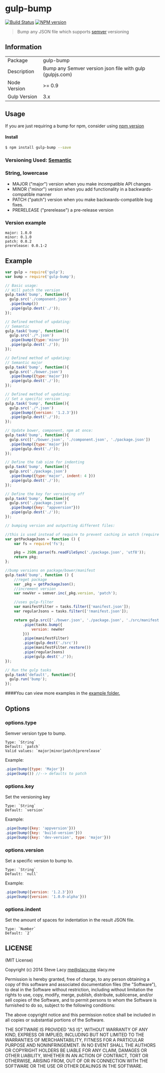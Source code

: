 # gulp-bump
[![Build Status](https://travis-ci.org/stevelacy/gulp-bump.png?branch=master)](https://travis-ci.org/stevelacy/gulp-bump)
[![NPM version](https://badge.fury.io/js/gulp-bump.png)](http://badge.fury.io/js/gulp-bump)

> Bump any JSON file which supports [semver](http://semver.org/) versioning

## Information

<table>
<tr> 
<td>Package</td><td>gulp-bump</td>
</tr>
<tr>
<td>Description</td>
<td>Bump any Semver version json file
 with gulp (gulpjs.com)</td>
</tr>
<tr>
<td>Node Version</td>
<td>>= 0.9</td>
</tr>
<tr>
<td>Gulp Version</td>
<td>3.x</td>
</tr>
</table>

## Usage

If you are just requiring a bump for npm, consider using [npm version](https://npmjs.org/doc/cli/npm-version.html)

#### Install

```bash
$ npm install gulp-bump --save
```

### Versioning Used: [Semantic](http://semver.org/)
### String, lowercase

  - MAJOR ("major") version when you make incompatible API changes
  - MINOR ("minor") version when you add functionality in a backwards-compatible manner
  - PATCH ("patch") version when you make backwards-compatible bug fixes.
  - PRERELEASE ("prerelease") a pre-release version

### Version example

    major: 1.0.0
    minor: 0.1.0
    patch: 0.0.2
    prerelease: 0.0.1-2

## Example

```js
var gulp = require('gulp');
var bump = require('gulp-bump');

// Basic usage:
// Will patch the version
gulp.task('bump', function(){
  gulp.src('./component.json')
  .pipe(bump())
  .pipe(gulp.dest('./'));
});

// Defined method of updating:
// Semantic
gulp.task('bump', function(){
  gulp.src('./*.json')
  .pipe(bump({type:'minor'}))
  .pipe(gulp.dest('./'));
});

// Defined method of updating:
// Semantic major
gulp.task('bump', function(){
  gulp.src('./bower.json')
  .pipe(bump({type:'major'}))
  .pipe(gulp.dest('./'));
});

// Defined method of updating:
// Set a specific version
gulp.task('bump', function(){
  gulp.src('./*.json')
  .pipe(bump({version: '1.2.3'}))
  .pipe(gulp.dest('./'));
});

// Update bower, component, npm at once:
gulp.task('bump', function(){
  gulp.src(['./bower.json', './component.json', './package.json'])
  .pipe(bump({type:'major'}))
  .pipe(gulp.dest('./'));
});

// Define the tab size for indenting
gulp.task('bump', function(){
  gulp.src('./package.json')
  .pipe(bump({type:'major', indent: 4 }))
  .pipe(gulp.dest('./'));
});

// Define the key for versioning off
gulp.task('bump', function(){
  gulp.src('./package.json')
  .pipe(bump({key: "appversion"}))
  .pipe(gulp.dest('./'));
});

// bumping version and outputting different files:

//this is used instead of require to prevent caching in watch (require caches)
var getPackageJson = function () {
    var fs = require('fs');

    pkg = JSON.parse(fs.readFileSync('./package.json', 'utf8'));
    return pkg;
};

//bump versions on package/bower/manifest
gulp.task('bump', function () {
    //reget package
    var _pkg = getPackageJson();
    //increment version
    var newVer = semver.inc(_pkg.version, 'patch');

    //uses gulp-filter
    var manifestFilter = tasks.filter(['manifest.json']);
    var regularJsons = tasks.filter(['!manifest.json']);

    return gulp.src(['./bower.json', './package.json', './src/manifest.json'])
        .pipe(tasks.bump({
            version: newVer
        }))
        .pipe(manifestFilter)
        .pipe(gulp.dest('./src'))
        .pipe(manifestFilter.restore())
        .pipe(regularJsons)
        .pipe(gulp.dest('./'));
});

// Run the gulp tasks
gulp.task('default', function(){
  gulp.run('bump');
});
```

####You can view more examples in the [example folder.](https://github.com/stevelacy/gulp-bump/tree/master/examples)

## Options
### options.type
Semver version type to bump.

    Type: `String`
    Default: `patch`
    Valid values: `major|minor|patch|prerelease`

Example:

```js
.pipe(bump({type: 'Major'})
.pipe(bump()) //--> defaults to patch
```

### options.key
Set the versioning key

    Type: `String`
    Default: `version`

Example:

```js
.pipe(bump({key: 'appversion'}))
.pipe(bump({key: 'build-version'}))
.pipe(bump({key: 'dev-version', type: 'major'}))
```

### options.version
Set a specific version to bump to.

    Type: `String`
    Default: `null`

Example:

```js
.pipe(bump({version: '1.2.3'}))
.pipe(bump({version: '1.0.0-alpha'}))
```

### options.indent
Set the amount of spaces for indentation in the result JSON file.

    Type: `Number`
    Default: `2`

## LICENSE

(MIT License)

Copyright (c) 2014 Steve Lacy <me@slacy.me> slacy.me

Permission is hereby granted, free of charge, to any person obtaining
a copy of this software and associated documentation files (the
"Software"), to deal in the Software without restriction, including
without limitation the rights to use, copy, modify, merge, publish,
distribute, sublicense, and/or sell copies of the Software, and to
permit persons to whom the Software is furnished to do so, subject to
the following conditions:

The above copyright notice and this permission notice shall be
included in all copies or substantial portions of the Software.

THE SOFTWARE IS PROVIDED "AS IS", WITHOUT WARRANTY OF ANY KIND,
EXPRESS OR IMPLIED, INCLUDING BUT NOT LIMITED TO THE WARRANTIES OF
MERCHANTABILITY, FITNESS FOR A PARTICULAR PURPOSE AND
NONINFRINGEMENT. IN NO EVENT SHALL THE AUTHORS OR COPYRIGHT HOLDERS BE
LIABLE FOR ANY CLAIM, DAMAGES OR OTHER LIABILITY, WHETHER IN AN ACTION
OF CONTRACT, TORT OR OTHERWISE, ARISING FROM, OUT OF OR IN CONNECTION
WITH THE SOFTWARE OR THE USE OR OTHER DEALINGS IN THE SOFTWARE.
